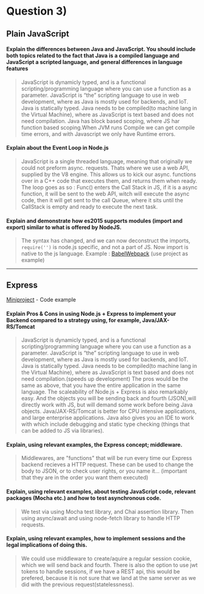 # Question 3)

## Plain JavaScript
#### Explain the differences between Java and JavaScript. You should include both topics related to the fact that Java is a compiled language and JavaScript a scripted language, and general differences in language features
>JavaScript is dynamicly typed, and is a functional scripting/programming language where you can use a function as a parameter. JavaScript is “the” scripting language to use in web development, where as Java is mostly used for backends, and IoT. Java is statically typed.
>Java needs to be compiled(to machine lang in the Virtual Machine), where as JavaScript is text based and does not need compilation.
>Java has block based scoping, where JS har function based scoping.When JVM runs Compile we can get compile time errors, and with Javascript we only have Runtime errors.


#### Explain about the Event Loop in Node.js
>JavaScript is a single threaded language, meaning that originally we could not preform async. requests. Thats where we use a web API, supplied by the V8 engine. This allows us to kick our async. functions over in a C++ code that executes them, and returns them when ready.
>The loop goes as so : 
>Func() enters the Call Stack in JS, if it is a async function, it will be sent to the web API, witch will execute the async code, then it will get sent to the call Queue, where it sits until the CallStack is empty and ready to execute the next task. 

#### Explain and demonstrate how es2015 supports modules (import and export) similar to what is offered by NodeJS.
>The syntax has changed, and we can now deconstruct the imports, `require('')` is node.js specific, and not a part of JS. Now import is native to the js language.
Example : [BabelWebpack](../BabelWebpack/src/index.js) (use project as example)
---
## Express
[Miniproject](https://github.com/Stani2980/miniProjectJS) -  Code example
#### Explain Pros & Cons in using Node.js + Express to implement your Backend compared to a strategy using, for example, Java/JAX-RS/Tomcat
>JavaScript is dynamicly typed, and is a functional scripting/programming language where you can use a function as a parameter. JavaScript is “the” scripting language to use in web development, where as Java is mostly used for backends, and IoT. Java is statically typed.
>Java needs to be compiled(to machine lang in the Virtual Machine), where as JavaScript is text based and does not need compilation.(speeds up development)
> The pros would be the same as above, that you have the entire application in the same language. The scaleability of Node.js + Express is also remarkably easy. And the objects you will be sending back and fourth (JSON),will directly work with JS, but will demand some work before being Java objects. Java/JAX-RS/Tomcat is better for CPU intensive applications, and large enterprise applications. Java also gives you an IDE to work with which include debugging and static type checking (things that can be added to JS via libraries).

#### Explain, using relevant examples, the Express concept; middleware.
> Middlewares, are "functions" that will be run every time our Express backend recieves a HTTP request. These can be used to change the body to JSON, or to check user rights, or you name it... (important that they are in the order you want them executed)

#### Explain, using relevant examples, about testing JavaScript code, relevant packages (Mocha etc.) and how to test asynchronous code.
> We test via using Mocha test library, and Chai assertion library. Then using async/await and using node-fetch library to handle HTTP requests.

#### Explain, using relevant examples, how to implement sessions and the legal implications of doing this.
 > We could use middleware to create/aquire a regular session cookie, which we will send back and fourth. There is also the option to use jwt tokens to handle sessions, if we have a REST api, this would be prefered, because it is not sure that we land at the same server as we did with the previous request(statelessness).
